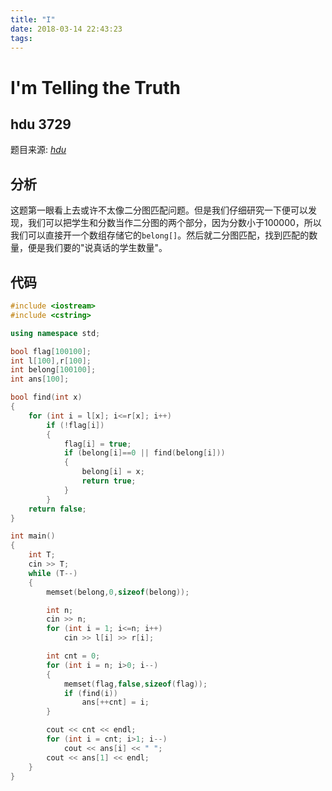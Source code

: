 ```yaml
---
title: "I"
date: 2018-03-14 22:43:23
tags: 
---
```


# I'm Telling the Truth

## hdu 3729

<!--more-->

题目来源: [_hdu_](http://acm.hdu.edu.cn/showproblem.php?pid=3729)

## 分析

这题第一眼看上去或许不太像二分图匹配问题。但是我们仔细研究一下便可以发现，我们可以把学生和分数当作二分图的两个部分，因为分数小于$100000$，所以我们可以直接开一个数组存储它的`belong[]`。然后就二分图匹配，找到匹配的数量，便是我们要的"说真话的学生数量"。

## 代码

```C++
#include <iostream>
#include <cstring>

using namespace std;

bool flag[100100];
int l[100],r[100];
int belong[100100];
int ans[100];

bool find(int x)
{
    for (int i = l[x]; i<=r[x]; i++)
        if (!flag[i])
        {
            flag[i] = true;
            if (belong[i]==0 || find(belong[i]))
            {
                belong[i] = x;
                return true;
            }
        }
    return false;
}

int main()
{
    int T;
    cin >> T;
    while (T--)
    {
        memset(belong,0,sizeof(belong));

        int n;
        cin >> n;
        for (int i = 1; i<=n; i++)
            cin >> l[i] >> r[i];

        int cnt = 0;
        for (int i = n; i>0; i--)
        {
            memset(flag,false,sizeof(flag));
            if (find(i))
                ans[++cnt] = i;
        }

        cout << cnt << endl;
        for (int i = cnt; i>1; i--)
            cout << ans[i] << " ";
        cout << ans[1] << endl;
    }
}
```
